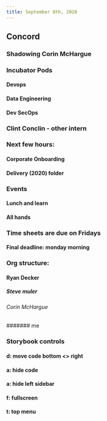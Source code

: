 ```yaml
---
title: September 8th, 2020
---
```


## Concord
### Shadowing Corin McHargue

### Incubator Pods
#### Devops

#### Data Engineering

#### Dev SecOps

### Clint Conclin - other intern

### Next few hours:
#### Corporate Onboarding

#### Delivery (2020) folder

### Events
#### Lunch and learn

#### All hands

### Time sheets are due on Fridays
#### Final deadline: monday morning

### Org structure:
#### Ryan Decker
##### Steve muler
###### Corin McHargue
####### me

### Storybook controls
#### d: move code bottom <> right

#### a: hide code

#### a: hide left sidebar

#### f: fullscreen

#### t: top menu
